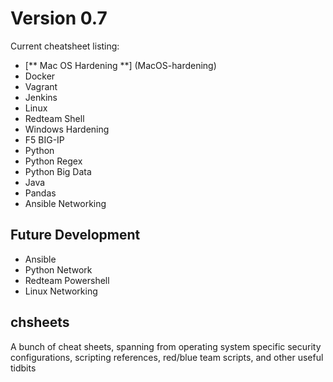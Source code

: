 # Version 0.7
Current cheatsheet listing:

- [** Mac OS Hardening **] (MacOS-hardening)
- Docker
- Vagrant
- Jenkins
- Linux
- Redteam Shell
- Windows Hardening
- F5 BIG-IP
- Python
- Python Regex
- Python Big Data
- Java
- Pandas
- Ansible Networking

## Future Development

- Ansible
- Python Network
- Redteam Powershell
- Linux Networking

## chsheets
A bunch of cheat sheets, spanning from operating system specific security configurations, scripting references, red/blue team scripts, and other useful tidbits
